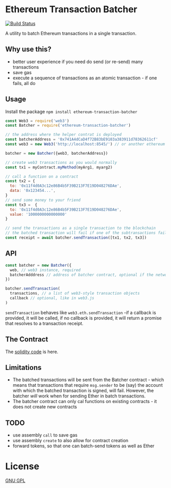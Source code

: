 # Ethereum Transaction Batcher

[![Build Status](https://travis-ci.com/daostack/web3-transaction-batcher.svg?branch=master)](https://travis-ci.org/daostack/web3-transaction-batcher)

A utility to batch Ethereum transactions in a single transaction.

## Why use this?

- better user experience if you need do send (or re-send) many transactions
- save gas
- execute a sequence of transactions as an atomic transaction - if one fails, all do

## Usage

Install the package `npm install ethereum-transaction-batcher`

```javascript
const Web3 = require('web3')
const Batcher = require('ethereum-transaction-batcher')

// the address where the helper contrat is deployed
const batcherAddress = '0x741A4dCaD4f72B83bE9103a383911d78362611cf'
const web3 = new Web3('http://localhost:8545/') // or another ethereum provider

batcher = new Batcher({web3, batcherAddress})

// create web3 transactions as you would normally
const tx1 = myContract.myMethod(myArg1, myarg2)

// call a function on a contract
const tx2 = {
  to: '0x11f4d0A3c12e86B4b5F39B213F7E19D048276DAe',
  data: '0x123454...',
}
// send some money to your friend
const tx3 =  {
  to: '0x11f4d0A3c12e86B4b5F39B213F7E19D048276DAe',
  value: '1000000000000000'
}

// send the transactions as a single transaction to the blockchain
// the batched transaction will fail if one of the subtransactions fail
const receipt = await batcher.sendTransaction([tx1, tx2, tx3])


```
## API


```javascript
const batcher = new Batcher({
  web, // web3 instance, required
  batcherAdddress // address of batcher contract, optional if the network is main or rinkeby
})
```

```javascript
batcher.sendTransaction(
  transactions, // a list of web3-style transaction objects
  callback // optional, like in web3.js
)

```
`sendTransaction` behaves like `web3.eth.sendTransaction` -if a callback is provided, it will be called, if no callback is provided, it will return a promise that resolves to a transaction receipt.

## The Contract

The [solidity code](./contracts/Batcher.sol) is here.

## Limitations

* The batched transactions will be sent from the Batcher contract - which means that transactions that require `msg.sender` to be (say) the account  with which the batched transaction is signed, will fail. However, the batcher _will_ work when for sending Ether in batch transactions.
* The batcher contract can only cal functions on existing contracts - it does not create new contracts

## TODO

* use assembly `call` to save gas
* use assembly `create` to also allow for contract creation
* forward tokens, so that one can batch-send tokens as well as Ether

# License

[GNU GPL](./LICENSE)
